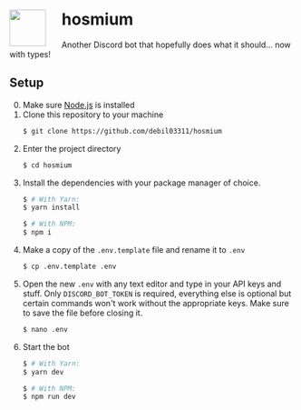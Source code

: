 # hosmium <img src="https://i.imgur.com/wQIGnlD.png" style="width: 64px; float: left; padding-right: 1em;">

Another Discord bot that hopefully does what it should... now with types!

## Setup

0. Make sure [Node.js](https://nodejs.org/en) is installed
1. Clone this repository to your machine
   ```bash
   $ git clone https://github.com/debil03311/hosmium
   ```
2. Enter the project directory
   ```bash
   $ cd hosmium
   ```
3. Install the dependencies with your package manager of choice.
   ```bash
   $ # With Yarn:
   $ yarn install
   ```
   ```bash
   $ # With NPM:
   $ npm i
   ```
4. Make a copy of the `.env.template` file and rename it to `.env`
   ```bash
   $ cp .env.template .env
   ```
5. Open the new `.env` with any text editor and type in your API keys and stuff.
   Only `DISCORD_BOT_TOKEN` is required, everything else is optional but certain commands won't work without the appropriate keys.
   Make sure to save the file before closing it.
   ```bash
   $ nano .env
   ```
6. Start the bot
   ```bash
   $ # With Yarn:
   $ yarn dev
   ```
   ```bash
   $ # With NPM:
   $ npm run dev
   ```